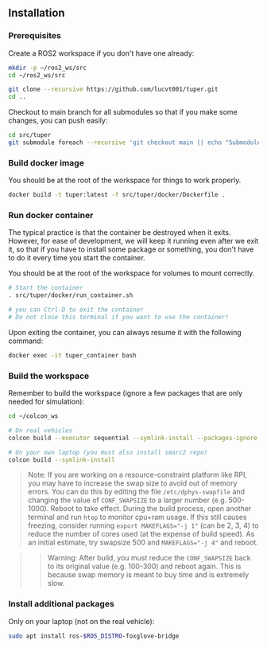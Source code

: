 ## Installation

### Prerequisites
Create a ROS2 workspace if you don't have one already:

```bash
mkdir -p ~/ros2_ws/src
cd ~/ros2_ws/src

git clone --recursive https://github.com/lucvt001/tuper.git
cd ..
```

Checkout to main branch for all submodules so that if you make some changes, you can push easily:
```bash
cd src/tuper
git submodule foreach --recursive 'git checkout main || echo "Submodule $name has no main branch"'
```

### Build docker image

You should be at the root of the workspace for things to work properly.

```bash
docker build -t tuper:latest -f src/tuper/docker/Dockerfile .
```

### Run docker container

The typical practice is that the container be destroyed when it exits. However, for ease of development, we will keep it running even after we exit it, so that if you have to install some package or something, you don't have to do it every time you start the container.

You should be at the root of the workspace for volumes to mount correctly.

```bash
# Start the container
. src/tuper/docker/run_container.sh

# you can Ctrl-D to exit the container
# Do not close this terminal if you want to use the container!
```

Upon exiting the container, you can always resume it with the following command:

```bash
docker exec -it tuper_container bash
```

### Build the workspace

Remember to build the workspace (ignore a few packages that are only needed for simulation):

```bash
cd ~/colcon_ws

# On real vehicles
colcon build --executor sequential --symlink-install --packages-ignore sam_thruster_relay tuper_sim_utils monitoring

# On your own laptop (you must also install smarc2 repo)
colcon build --symlink-install
```

> Note: If you are working on a resource-constraint platform like RPI, you may have to increase the swap size to avoid out of memory errors. You can do this by editing the file `/etc/dphys-swapfile` and changing the value of `CONF_SWAPSIZE` to a larger number (e.g. 500-1000). Reboot to take effect. During the build process, open another terminal and run `htop` to monitor cpu+ram usage. If this still causes freezing, consider running `export MAKEFLAGS="-j 1"` (can be 2, 3, 4) to reduce the number of cores used (at the expense of build speed). As an initial estimate, try swapsize 500 and `MAKEFLAGS="-j 4"` and reboot.

>> Warning: After build, you must reduce the `CONF_SWAPSIZE` back to its original value (e.g. 100-300) and reboot again. This is because swap memory is meant to buy time and is extremely slow.

### Install additional packages

Only on your laptop (not on the real vehicle):
```bash
sudo apt install ros-$ROS_DISTRO-foxglove-bridge
```